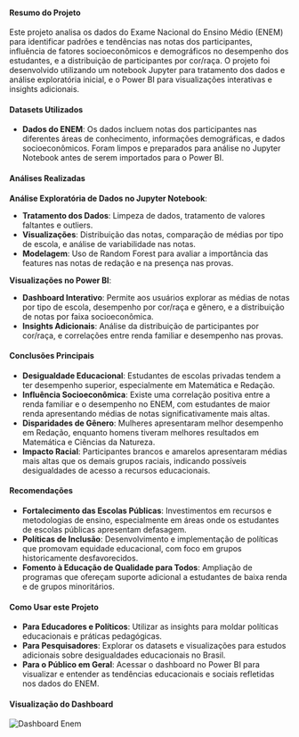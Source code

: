 #### Resumo do Projeto
Este projeto analisa os dados do Exame Nacional do Ensino Médio (ENEM) para identificar padrões e tendências nas notas dos participantes, influência de fatores socioeconômicos e demográficos no desempenho dos estudantes, e a distribuição de participantes por cor/raça. O projeto foi desenvolvido utilizando um notebook Jupyter para tratamento dos dados e análise exploratória inicial, e o Power BI para visualizações interativas e insights adicionais.

#### Datasets Utilizados
- **Dados do ENEM**: Os dados incluem notas dos participantes nas diferentes áreas de conhecimento, informações demográficas, e dados socioeconômicos. Foram limpos e preparados para análise no Jupyter Notebook antes de serem importados para o Power BI.

#### Análises Realizadas
**Análise Exploratória de Dados no Jupyter Notebook**:
   - **Tratamento dos Dados**: Limpeza de dados, tratamento de valores faltantes e outliers.
   - **Visualizações**: Distribuição das notas, comparação de médias por tipo de escola, e análise de variabilidade nas notas.
   - **Modelagem**: Uso de Random Forest para avaliar a importância das features nas notas de redação e na presença nas provas.

**Visualizações no Power BI**:
   - **Dashboard Interativo**: Permite aos usuários explorar as médias de notas por tipo de escola, desempenho por cor/raça e gênero, e a distribuição de notas por faixa socioeconômica.
   - **Insights Adicionais**: Análise da distribuição de participantes por cor/raça, e correlações entre renda familiar e desempenho nas provas.

#### Conclusões Principais
- **Desigualdade Educacional**: Estudantes de escolas privadas tendem a ter desempenho superior, especialmente em Matemática e Redação.
- **Influência Socioeconômica**: Existe uma correlação positiva entre a renda familiar e o desempenho no ENEM, com estudantes de maior renda apresentando médias de notas significativamente mais altas.
- **Disparidades de Gênero**: Mulheres apresentaram melhor desempenho em Redação, enquanto homens tiveram melhores resultados em Matemática e Ciências da Natureza.
- **Impacto Racial**: Participantes brancos e amarelos apresentaram médias mais altas que os demais grupos raciais, indicando possíveis desigualdades de acesso a recursos educacionais.

#### Recomendações
- **Fortalecimento das Escolas Públicas**: Investimentos em recursos e metodologias de ensino, especialmente em áreas onde os estudantes de escolas públicas apresentam defasagem.
- **Políticas de Inclusão**: Desenvolvimento e implementação de políticas que promovam equidade educacional, com foco em grupos historicamente desfavorecidos.
- **Fomento à Educação de Qualidade para Todos**: Ampliação de programas que ofereçam suporte adicional a estudantes de baixa renda e de grupos minoritários.

#### Como Usar este Projeto
- **Para Educadores e Políticos**: Utilizar as insights para moldar políticas educacionais e práticas pedagógicas.
- **Para Pesquisadores**: Explorar os datasets e visualizações para estudos adicionais sobre desigualdades educacionais no Brasil.
- **Para o Público em Geral**: Acessar o dashboard no Power BI para visualizar e entender as tendências educacionais e sociais refletidas nos dados do ENEM.

#### Visualização do Dashboard
![Dashboard Enem]([URL_da_Imagem](https://github.com/ArthurrCr/ENEM_2023/blob/main/enem_dashboard.png?raw=true))
